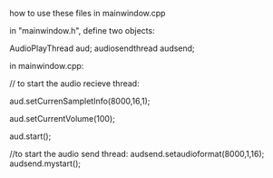 how to use these files in mainwindow.cpp

in "mainwindow.h", define two objects:

AudioPlayThread aud;
audiosendthread audsend;

in mainwindow.cpp:

// to start the audio recieve thread:

aud.setCurrenSampletInfo(8000,16,1);

aud.setCurrentVolume(100);

aud.start();

//to start the audio send thread:
audsend.setaudioformat(8000,1,16);
audsend.mystart();

